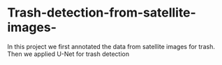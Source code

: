 # Trash-detection-from-satellite-images-
In this project we first annotated the data from satellite images for trash. Then we applied U-Net for trash detection
